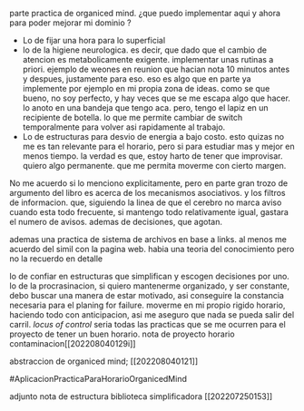 parte practica de organiced mind. ¿que puedo implementar aqui y ahora para poder mejorar mi dominio ? 
- Lo de fijar una hora para lo superficial
- lo de la higiene neurologica. es decir, que dado que el cambio de atencion es metabolicamente exigente. implementar unas rutinas a priori. ejemplo de weones en reunion que hacian nota 10 minutos antes y despues, justamente para eso. eso es algo que en parte ya implemente por ejemplo en mi propia zona de ideas. como se que bueno, no soy perfecto, y hay veces que se me escapa algo que hacer. lo anoto en una bandeja que tengo aca. pero, tengo el lapiz en un recipiente de botella. lo que me permite cambiar de switch temporalmente para volver asi rapidamente al trabajo. 
- Lo de estructuras para desvio de energia a bajo costo.
	esto quizas no me es tan relevante para el horario, pero si para estudiar mas y mejor en menos tiempo. la verdad es que, estoy harto de tener que improvisar.  quiero algo permanente. que me permita moverme con cierto margen.

No me acuerdo si lo menciono explicitamente, pero en parte gran trozo de argumento del libro es acerca de los mecanismos asociativos. y los filtros de informacion. que, siguiendo la linea de que el cerebro no marca aviso cuando esta todo frecuente, si mantengo todo relativamente igual, gastara el numero de avisos. ademas de decisiones, que agotan.

ademas una practica de sistema de archivos en base a links. al menos me acuerdo del simil con la pagina web. habia una teoria del conocimiento pero no la recuerdo en detalle

lo de confiar en estructuras que simplifican y escogen decisiones por uno. lo de la procrasinacion, si quiero mantenerme organizado, y ser constante, debo buscar una manera de estar motivado, asi conseguire la constancia necesaria para el planing for failure. moverme en mi propio rigido horario, haciendo todo con anticipacion, asi me aseguro que nada se pueda salir del carril. *locus of control*
seria todas las practicas que se me ocurren para el proyecto de tener un buen horario. nota de proyecto horario contaminacion[[202208040129i]]

abstraccion de organiced mind; [[202208040121]]

#AplicacionPracticaParaHorarioOrganicedMind

adjunto nota de estructura biblioteca simplificadora [[202207250153]]